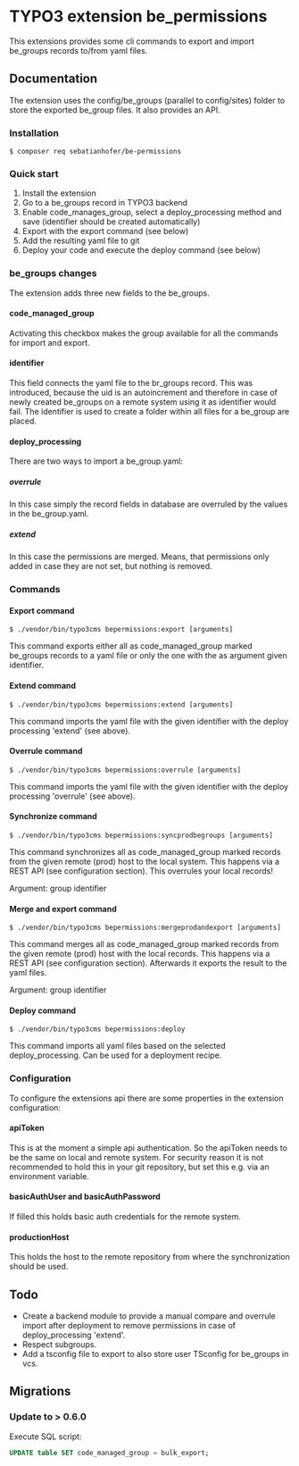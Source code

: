 # TYPO3 extension be_permissions

This extensions provides some cli commands to export and import be_groups records to/from yaml files.

## Documentation

The extension uses the config/be_groups (parallel to config/sites) folder to store the exported be_group files.
It also provides an API.

### Installation

```shell
$ composer req sebatianhofer/be-permissions
```

### Quick start

1. Install the extension
2. Go to a be_groups record in TYPO3 backend
3. Enable code_manages_group, select a deploy_processing method and save (identifier should be created automatically)
4. Export with the export command (see below)
5. Add the resulting yaml file to git
6. Deploy your code and execute the deploy command (see below)

### be_groups changes

The extension adds three new fields to the be_groups.

#### code_managed_group

Activating this checkbox makes the group available for all the commands for import and export.

#### identifier

This field connects the yaml file to the br_groups record. This was introduced, because the uid is an autoincrement and
therefore in case of newly created be_groups on a remote system using it as identifier would fail. The identifier
is used to create a folder within all files for a be_group are placed.

#### deploy_processing

There are two ways to import a be_group.yaml:

##### overrule

In this case simply the record fields in database are overruled by the values in the be_group.yaml.

##### extend

In this case the permissions are merged. Means, that permissions only added in case they are not set, but nothing is
removed.

### Commands

#### Export command

```shell
$ ./vendor/bin/typo3cms bepermissions:export [arguments]
```

This command exports either all as code_managed_group marked be_groups records to a yaml file or only the one with the
as argument given identifier.

#### Extend command

```shell
$ ./vendor/bin/typo3cms bepermissions:extend [arguments]
```

This command imports the yaml file with the given identifier with the deploy processing 'extend' (see above).

#### Overrule command

```shell
$ ./vendor/bin/typo3cms bepermissions:overrule [arguments]
```

This command imports the yaml file with the given identifier with the deploy processing 'overrule' (see above).

#### Synchronize command

```shell
$ ./vendor/bin/typo3cms bepermissions:syncprodbegroups [arguments]
```

This command synchronizes all as code_managed_group marked records from the given remote (prod) host to the local system.
This happens via a REST API (see configuration section). This overrules your local records!

Argument: group identifier

#### Merge and export command

```shell
$ ./vendor/bin/typo3cms bepermissions:mergeprodandexport [arguments]
```

This command merges all as code_managed_group marked records from the given remote (prod) host with the local records.
This happens via a REST API (see configuration section). Afterwards it exports the result to the yaml files.

Argument: group identifier

#### Deploy command

```shell
$ ./vendor/bin/typo3cms bepermissions:deploy
```

This command imports all yaml files based on the selected deploy_processing. Can be used for a deployment recipe.

### Configuration

To configure the extensions api there are some properties in the extension configuration:

#### apiToken

This is at the moment a simple api authentication. So the apiToken needs to be the same on local and remote system. For security
reason it is not recommended to hold this in your git repository, but set this e.g. via an environment variable.

#### basicAuthUser and basicAuthPassword

If filled this holds basic auth credentials for the remote system.

#### productionHost

This holds the host to the remote repository from where the synchronization should be used.

## Todo

* Create a backend module to provide a manual compare and overrule import after deployment to remove permissions in case of deploy_processing 'extend'.
* Respect subgroups.
* Add a tsconfig file to export to also store user TSconfig for be_groups in vcs.

## Migrations

### Update to > 0.6.0

Execute SQL script:

```sql
UPDATE table SET code_managed_group = bulk_export;
```